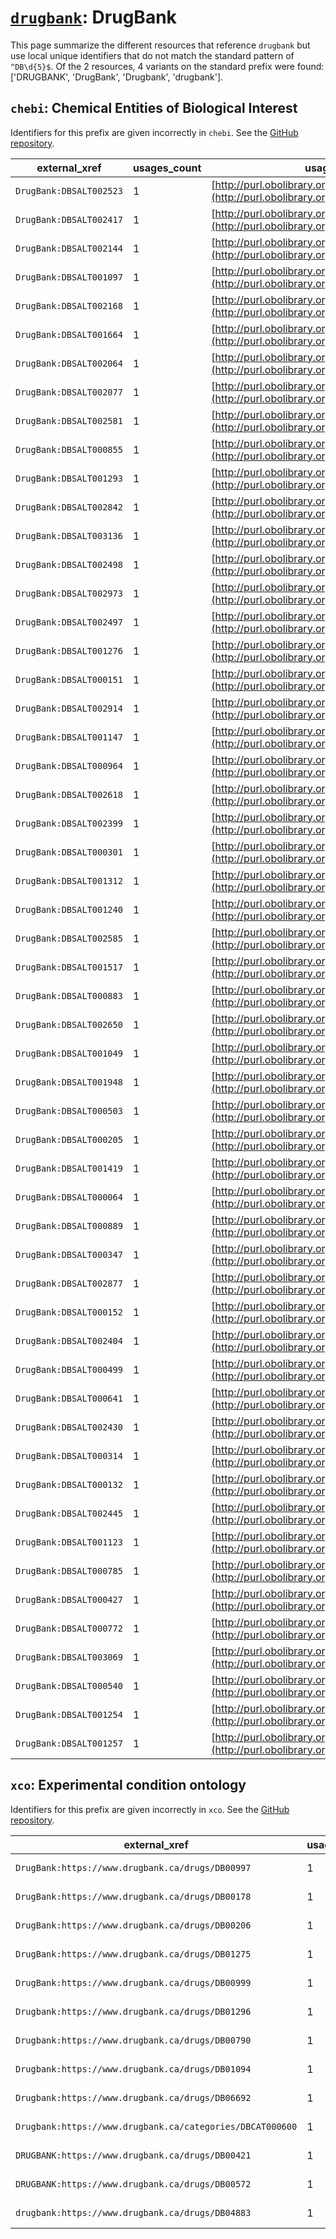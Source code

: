 # [`drugbank`](https://bioregistry.io/drugbank): DrugBank

This page summarize the different resources that reference `drugbank`
but use local unique identifiers that do not match the standard pattern of
`^DB\d{5}$`. Of the 2 resources,
4 variants on the standard prefix were found: ['DRUGBANK', 'DrugBank', 'Drugbank', 'drugbank'].

## `chebi`: Chemical Entities of Biological Interest

Identifiers for this prefix are given incorrectly in `chebi`. See the [GitHub repository](https://github.com/ebi-chebi/ChEBI).

| external_xref           |   usages_count | usages                                                                                     |
|-------------------------|----------------|--------------------------------------------------------------------------------------------|
| `DrugBank:DBSALT002523` |              1 | [http://purl.obolibrary.org/obo/CHEBI_136001](http://purl.obolibrary.org/obo/CHEBI_136001) |
| `DrugBank:DBSALT002417` |              1 | [http://purl.obolibrary.org/obo/CHEBI_140115](http://purl.obolibrary.org/obo/CHEBI_140115) |
| `DrugBank:DBSALT002144` |              1 | [http://purl.obolibrary.org/obo/CHEBI_145421](http://purl.obolibrary.org/obo/CHEBI_145421) |
| `DrugBank:DBSALT001097` |              1 | [http://purl.obolibrary.org/obo/CHEBI_145568](http://purl.obolibrary.org/obo/CHEBI_145568) |
| `DrugBank:DBSALT002168` |              1 | [http://purl.obolibrary.org/obo/CHEBI_149534](http://purl.obolibrary.org/obo/CHEBI_149534) |
| `DrugBank:DBSALT001664` |              1 | [http://purl.obolibrary.org/obo/CHEBI_149566](http://purl.obolibrary.org/obo/CHEBI_149566) |
| `DrugBank:DBSALT002064` |              1 | [http://purl.obolibrary.org/obo/CHEBI_172948](http://purl.obolibrary.org/obo/CHEBI_172948) |
| `DrugBank:DBSALT002077` |              1 | [http://purl.obolibrary.org/obo/CHEBI_172961](http://purl.obolibrary.org/obo/CHEBI_172961) |
| `DrugBank:DBSALT002581` |              1 | [http://purl.obolibrary.org/obo/CHEBI_173081](http://purl.obolibrary.org/obo/CHEBI_173081) |
| `DrugBank:DBSALT000855` |              1 | [http://purl.obolibrary.org/obo/CHEBI_17616](http://purl.obolibrary.org/obo/CHEBI_17616)   |
| `DrugBank:DBSALT001293` |              1 | [http://purl.obolibrary.org/obo/CHEBI_176786](http://purl.obolibrary.org/obo/CHEBI_176786) |
| `DrugBank:DBSALT002842` |              1 | [http://purl.obolibrary.org/obo/CHEBI_176853](http://purl.obolibrary.org/obo/CHEBI_176853) |
| `DrugBank:DBSALT003136` |              1 | [http://purl.obolibrary.org/obo/CHEBI_177382](http://purl.obolibrary.org/obo/CHEBI_177382) |
| `DrugBank:DBSALT002498` |              1 | [http://purl.obolibrary.org/obo/CHEBI_177871](http://purl.obolibrary.org/obo/CHEBI_177871) |
| `DrugBank:DBSALT002973` |              1 | [http://purl.obolibrary.org/obo/CHEBI_180502](http://purl.obolibrary.org/obo/CHEBI_180502) |
| `DrugBank:DBSALT002497` |              1 | [http://purl.obolibrary.org/obo/CHEBI_18290](http://purl.obolibrary.org/obo/CHEBI_18290)   |
| `DrugBank:DBSALT001276` |              1 | [http://purl.obolibrary.org/obo/CHEBI_189695](http://purl.obolibrary.org/obo/CHEBI_189695) |
| `DrugBank:DBSALT000151` |              1 | [http://purl.obolibrary.org/obo/CHEBI_30961](http://purl.obolibrary.org/obo/CHEBI_30961)   |
| `DrugBank:DBSALT002914` |              1 | [http://purl.obolibrary.org/obo/CHEBI_31347](http://purl.obolibrary.org/obo/CHEBI_31347)   |
| `DrugBank:DBSALT001147` |              1 | [http://purl.obolibrary.org/obo/CHEBI_31398](http://purl.obolibrary.org/obo/CHEBI_31398)   |
| `DrugBank:DBSALT000964` |              1 | [http://purl.obolibrary.org/obo/CHEBI_31460](http://purl.obolibrary.org/obo/CHEBI_31460)   |
| `DrugBank:DBSALT002618` |              1 | [http://purl.obolibrary.org/obo/CHEBI_31490](http://purl.obolibrary.org/obo/CHEBI_31490)   |
| `DrugBank:DBSALT002399` |              1 | [http://purl.obolibrary.org/obo/CHEBI_31593](http://purl.obolibrary.org/obo/CHEBI_31593)   |
| `DrugBank:DBSALT000301` |              1 | [http://purl.obolibrary.org/obo/CHEBI_31602](http://purl.obolibrary.org/obo/CHEBI_31602)   |
| `DrugBank:DBSALT001312` |              1 | [http://purl.obolibrary.org/obo/CHEBI_31704](http://purl.obolibrary.org/obo/CHEBI_31704)   |
| `DrugBank:DBSALT001240` |              1 | [http://purl.obolibrary.org/obo/CHEBI_31795](http://purl.obolibrary.org/obo/CHEBI_31795)   |
| `DrugBank:DBSALT002585` |              1 | [http://purl.obolibrary.org/obo/CHEBI_32123](http://purl.obolibrary.org/obo/CHEBI_32123)   |
| `DrugBank:DBSALT001517` |              1 | [http://purl.obolibrary.org/obo/CHEBI_32146](http://purl.obolibrary.org/obo/CHEBI_32146)   |
| `DrugBank:DBSALT000883` |              1 | [http://purl.obolibrary.org/obo/CHEBI_32270](http://purl.obolibrary.org/obo/CHEBI_32270)   |
| `DrugBank:DBSALT002650` |              1 | [http://purl.obolibrary.org/obo/CHEBI_33283](http://purl.obolibrary.org/obo/CHEBI_33283)   |
| `DrugBank:DBSALT001049` |              1 | [http://purl.obolibrary.org/obo/CHEBI_34858](http://purl.obolibrary.org/obo/CHEBI_34858)   |
| `DrugBank:DBSALT001948` |              1 | [http://purl.obolibrary.org/obo/CHEBI_4709](http://purl.obolibrary.org/obo/CHEBI_4709)     |
| `DrugBank:DBSALT000503` |              1 | [http://purl.obolibrary.org/obo/CHEBI_48566](http://purl.obolibrary.org/obo/CHEBI_48566)   |
| `DrugBank:DBSALT000205` |              1 | [http://purl.obolibrary.org/obo/CHEBI_49105](http://purl.obolibrary.org/obo/CHEBI_49105)   |
| `DrugBank:DBSALT001419` |              1 | [http://purl.obolibrary.org/obo/CHEBI_51241](http://purl.obolibrary.org/obo/CHEBI_51241)   |
| `DrugBank:DBSALT000064` |              1 | [http://purl.obolibrary.org/obo/CHEBI_53509](http://purl.obolibrary.org/obo/CHEBI_53509)   |
| `DrugBank:DBSALT000889` |              1 | [http://purl.obolibrary.org/obo/CHEBI_5556](http://purl.obolibrary.org/obo/CHEBI_5556)     |
| `DrugBank:DBSALT000347` |              1 | [http://purl.obolibrary.org/obo/CHEBI_58987](http://purl.obolibrary.org/obo/CHEBI_58987)   |
| `DrugBank:DBSALT002877` |              1 | [http://purl.obolibrary.org/obo/CHEBI_64103](http://purl.obolibrary.org/obo/CHEBI_64103)   |
| `DrugBank:DBSALT000152` |              1 | [http://purl.obolibrary.org/obo/CHEBI_68602](http://purl.obolibrary.org/obo/CHEBI_68602)   |
| `DrugBank:DBSALT002404` |              1 | [http://purl.obolibrary.org/obo/CHEBI_75316](http://purl.obolibrary.org/obo/CHEBI_75316)   |
| `DrugBank:DBSALT000499` |              1 | [http://purl.obolibrary.org/obo/CHEBI_7551](http://purl.obolibrary.org/obo/CHEBI_7551)     |
| `DrugBank:DBSALT000641` |              1 | [http://purl.obolibrary.org/obo/CHEBI_7641](http://purl.obolibrary.org/obo/CHEBI_7641)     |
| `DrugBank:DBSALT002430` |              1 | [http://purl.obolibrary.org/obo/CHEBI_77635](http://purl.obolibrary.org/obo/CHEBI_77635)   |
| `DrugBank:DBSALT000314` |              1 | [http://purl.obolibrary.org/obo/CHEBI_79401](http://purl.obolibrary.org/obo/CHEBI_79401)   |
| `DrugBank:DBSALT000132` |              1 | [http://purl.obolibrary.org/obo/CHEBI_7944](http://purl.obolibrary.org/obo/CHEBI_7944)     |
| `DrugBank:DBSALT002445` |              1 | [http://purl.obolibrary.org/obo/CHEBI_8021](http://purl.obolibrary.org/obo/CHEBI_8021)     |
| `DrugBank:DBSALT001123` |              1 | [http://purl.obolibrary.org/obo/CHEBI_81711](http://purl.obolibrary.org/obo/CHEBI_81711)   |
| `DrugBank:DBSALT000785` |              1 | [http://purl.obolibrary.org/obo/CHEBI_8379](http://purl.obolibrary.org/obo/CHEBI_8379)     |
| `DrugBank:DBSALT000427` |              1 | [http://purl.obolibrary.org/obo/CHEBI_8462](http://purl.obolibrary.org/obo/CHEBI_8462)     |
| `DrugBank:DBSALT000772` |              1 | [http://purl.obolibrary.org/obo/CHEBI_86158](http://purl.obolibrary.org/obo/CHEBI_86158)   |
| `DrugBank:DBSALT003069` |              1 | [http://purl.obolibrary.org/obo/CHEBI_91243](http://purl.obolibrary.org/obo/CHEBI_91243)   |
| `DrugBank:DBSALT000540` |              1 | [http://purl.obolibrary.org/obo/CHEBI_9364](http://purl.obolibrary.org/obo/CHEBI_9364)     |
| `DrugBank:DBSALT001254` |              1 | [http://purl.obolibrary.org/obo/CHEBI_9492](http://purl.obolibrary.org/obo/CHEBI_9492)     |
| `DrugBank:DBSALT001257` |              1 | [http://purl.obolibrary.org/obo/CHEBI_9925](http://purl.obolibrary.org/obo/CHEBI_9925)     |

## `xco`: Experimental condition ontology

Identifiers for this prefix are given incorrectly in `xco`. See the [GitHub repository](https://github.com/rat-genome-database/XCO-experimental-condition-ontology).

| external_xref                                             |   usages_count | usages                                                                                   |
|-----------------------------------------------------------|----------------|------------------------------------------------------------------------------------------|
| `DrugBank:https://www.drugbank.ca/drugs/DB00997`          |              1 | [http://purl.obolibrary.org/obo/XCO_0000539](http://purl.obolibrary.org/obo/XCO_0000539) |
| `DrugBank:https://www.drugbank.ca/drugs/DB00178`          |              1 | [http://purl.obolibrary.org/obo/XCO_0000548](http://purl.obolibrary.org/obo/XCO_0000548) |
| `DrugBank:https://www.drugbank.ca/drugs/DB00206`          |              1 | [http://purl.obolibrary.org/obo/XCO_0000550](http://purl.obolibrary.org/obo/XCO_0000550) |
| `DrugBank:https://www.drugbank.ca/drugs/DB01275`          |              1 | [http://purl.obolibrary.org/obo/XCO_0000551](http://purl.obolibrary.org/obo/XCO_0000551) |
| `DrugBank:https://www.drugbank.ca/drugs/DB00999`          |              1 | [http://purl.obolibrary.org/obo/XCO_0000552](http://purl.obolibrary.org/obo/XCO_0000552) |
| `Drugbank:https://www.drugbank.ca/drugs/DB01296`          |              1 | [http://purl.obolibrary.org/obo/XCO_0000557](http://purl.obolibrary.org/obo/XCO_0000557) |
| `Drugbank:https://www.drugbank.ca/drugs/DB00790`          |              1 | [http://purl.obolibrary.org/obo/XCO_0000588](http://purl.obolibrary.org/obo/XCO_0000588) |
| `Drugbank:https://www.drugbank.ca/drugs/DB01094`          |              1 | [http://purl.obolibrary.org/obo/XCO_0000603](http://purl.obolibrary.org/obo/XCO_0000603) |
| `Drugbank:https://www.drugbank.ca/drugs/DB06692`          |              1 | [http://purl.obolibrary.org/obo/XCO_0000604](http://purl.obolibrary.org/obo/XCO_0000604) |
| `Drugbank:https://www.drugbank.ca/categories/DBCAT000600` |              1 | [http://purl.obolibrary.org/obo/XCO_0000618](http://purl.obolibrary.org/obo/XCO_0000618) |
| `DRUGBANK:https://www.drugbank.ca/drugs/DB00421`          |              1 | [http://purl.obolibrary.org/obo/XCO_0000627](http://purl.obolibrary.org/obo/XCO_0000627) |
| `DRUGBANK:https://www.drugbank.ca/drugs/DB00572`          |              1 | [http://purl.obolibrary.org/obo/XCO_0000631](http://purl.obolibrary.org/obo/XCO_0000631) |
| `drugbank:https://www.drugbank.ca/drugs/DB04883`          |              1 | [http://purl.obolibrary.org/obo/XCO_0000647](http://purl.obolibrary.org/obo/XCO_0000647) |

